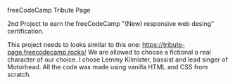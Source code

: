freeCodeCamp Tribute Page

2nd Project to earn the freeCodeCamp "(New) responsive web desing" certification.

This project needs to looks similar to this one: https://tribute-page.freecodecamp.rocks/ We are allowed to choose a fictional o real character of our choice. I chose Lemmy Kilmister, bassist and lead singer of Motorhead. All the code was made using vanilla HTML and CSS from scratch.
